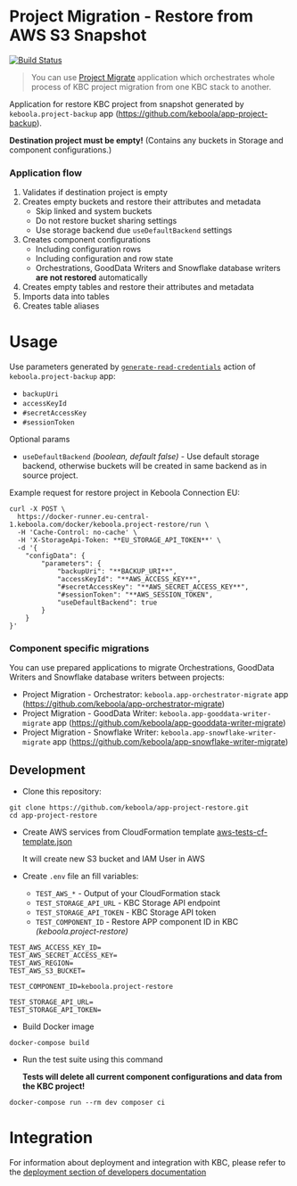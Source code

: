 # Project Migration - Restore from AWS S3 Snapshot

[![Build Status](https://travis-ci.org/keboola/app-project-restore.svg?branch=master)](https://travis-ci.org/keboola/app-project-restore)

> You can use [Project Migrate](https://github.com/keboola/app-project-migrate) application which orchestrates whole process of KBC project migration from one KBC stack to another.

Application for restore KBC project from snapshot generated by `keboola.project-backup` app (https://github.com/keboola/app-project-backup).

**Destination project must be empty!** (Contains any buckets in Storage and component configurations.)

### Application flow

1. Validates if destination project is empty
2. Creates empty buckets and restore their attributes and metadata
    - Skip linked and system buckets
    - Do not restore bucket sharing settings
    - Use storage backend due `useDefaultBackend` settings
3. Creates component configurations
    - Including configuration rows
    - Including configuration and row state
    - Orchestrations, GoodData Writers and Snowflake database writers **are not restored** automatically
4. Creates empty tables and restore their attributes and metadata
5. Imports data into tables
6. Creates table aliases

# Usage

Use parameters generated by [`generate-read-credentials`](https://github.com/keboola/app-project-backup#1-prepare-storage-for-backup) action of `keboola.project-backup` app:

- `backupUri`
- `accessKeyId`
- `#secretAccessKey`
- `#sessionToken`

Optional params
- `useDefaultBackend` _(boolean, default false)_ - Use default storage backend, otherwise buckets will be created in same backend as in source project.

Example request for restore project in Keboola Connection EU:
```
curl -X POST \
  https://docker-runner.eu-central-1.keboola.com/docker/keboola.project-restore/run \
  -H 'Cache-Control: no-cache' \
  -H 'X-StorageApi-Token: **EU_STORAGE_API_TOKEN**' \
  -d '{
	"configData": {
		"parameters": {
			"backupUri": "**BACKUP_URI**",
			"accessKeyId": "**AWS_ACCESS_KEY**",
			"#secretAccessKey": "**AWS_SECRET_ACCESS_KEY**",
			"#sessionToken": "**AWS_SESSION_TOKEN",
			"useDefaultBackend": true
		}
	}
}'
```

### Component specific migrations

You can use prepared applications to migrate Orchestrations, GoodData Writers and Snowflake database writers between projects:

- Project Migration - Orchestrator: `keboola.app-orchestrator-migrate` app (https://github.com/keboola/app-orchestrator-migrate)
- Project Migration - GoodData Writer: `keboola.app-gooddata-writer-migrate` app (https://github.com/keboola/app-gooddata-writer-migrate)
- Project Migration - Snowflake Writer: `keboola.app-snowflake-writer-migrate` app (https://github.com/keboola/app-snowflake-writer-migrate)

## Development
 
- Clone this repository:

```
git clone https://github.com/keboola/app-project-restore.git
cd app-project-restore
```


- Create AWS services from CloudFormation template [aws-tests-cf-template.json](./aws-tests-cf-template.json)

    It will create new S3 bucket and IAM User in AWS

- Create `.env` file an fill variables:

    - `TEST_AWS_*` - Output of your CloudFormation stack
    - `TEST_STORAGE_API_URL` - KBC Storage API endpoint
    - `TEST_STORAGE_API_TOKEN` - KBC Storage API token
    - `TEST_COMPONENT_ID` - Restore APP component ID in KBC _(keboola.project-restore)_
    
```
TEST_AWS_ACCESS_KEY_ID=
TEST_AWS_SECRET_ACCESS_KEY=
TEST_AWS_REGION=
TEST_AWS_S3_BUCKET=

TEST_COMPONENT_ID=keboola.project-restore

TEST_STORAGE_API_URL=
TEST_STORAGE_API_TOKEN=
```

- Build Docker image

```
docker-compose build
```

- Run the test suite using this command

    **Tests will delete all current component configurations and data from the KBC project!**

```
docker-compose run --rm dev composer ci
```
 
 
# Integration

For information about deployment and integration with KBC, please refer to the [deployment section of developers documentation](https://developers.keboola.com/extend/component/deployment/) 

